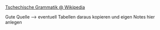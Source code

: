 [Tschechische Grammatik @ Wikipedia](https://de.wikipedia.org/wiki/Tschechische_Grammatik)

Gute Quelle --> eventuell Tabellen daraus kopieren und eigen Notes hier anlegen